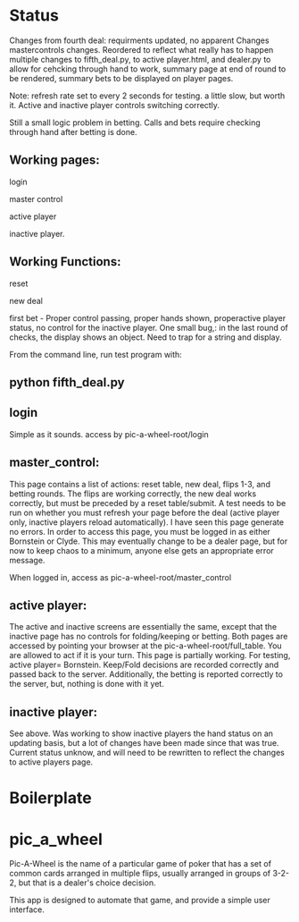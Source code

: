 # Status

Changes from fourth deal:
requirments updated, no apparent Changes
mastercontrols changes.  Reordered to reflect what really has to happen
multiple changes to fifth_deal.py, to active player.html, and dealer.py to allow for cehcking through hand to work, summary page at end of round to be rendered, summary bets to be displayed on player pages.

Note: refresh rate set to every 2 seconds for testing.  a little slow, but worth it.
Active and inactive player controls switching correctly.

Still a small logic problem in betting.  Calls and bets require checking through hand after betting is done.


## Working pages:

login

master control

active player

inactive player.  

## Working Functions:

reset

new deal

first bet - Proper control passing, proper hands shown, properactive player status, no control for the inactive player.  One small bug,: in the last round of checks, the display shows an object.  Need to trap for a string and display.


From the command line, run test program with:

## python fifth_deal.py



## login

Simple as it sounds.  access by pic-a-wheel-root/login

## master_control:

This page contains a list of actions: reset table, new deal, flips 1-3, and betting rounds.  The flips are working correctly, the new deal works correctly, but must be preceded by a reset table/submit.  A test needs to be run on whether you must refresh your page before the deal (active player only, inactive players reload automatically).  I have seen this page generate no errors.  In order to access this page, you must be logged in as either Bornstein or Clyde.  This may eventually change to be a dealer page, but for now to keep chaos to a minimum, anyone else gets an appropriate error message.

When logged in, access as pic-a-wheel-root/master_control

## active player:

The active and inactive screens are essentially the same, except that the inactive page has no controls for folding/keeping or betting.  Both pages are accessed by pointing your browser at the pic-a-wheel-root/full_table.  You are allowed to act if it is your turn.  This page is partially working.  For testing, active player= Bornstein.  Keep/Fold decisions are recorded correctly and passed back to the server.  Additionally, the betting is reported correctly to the server, but, nothing is done with it yet.


## inactive player:
See above.  Was working to show inactive players the hand status on an updating basis, but a lot of changes have been made since that was true.  Current status unknow, and will need to be rewritten to reflect the changes to active players page.

# Boilerplate
# pic_a_wheel
Pic-A-Wheel is the name of a particular game of poker that has a set of common cards arranged in multiple flips, usually arranged in groups of 3-2-2, but that is a dealer's choice decision.

This app is designed to automate that game, and provide a simple user interface.  
